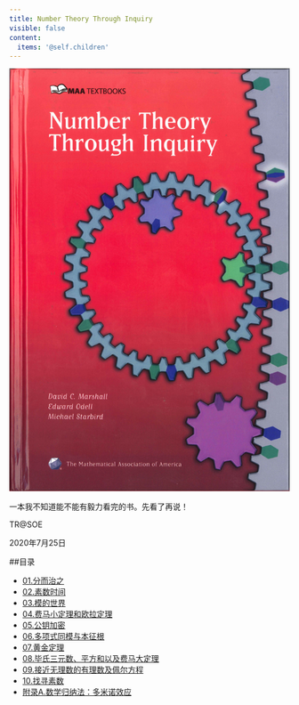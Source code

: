 ```yaml
---
title: Number Theory Through Inquiry
visible: false
content:
  items: '@self.children'
---
```


![](cover.jpg)

一本我不知道能不能有毅力看完的书。先看了再说！

TR@SOE

2020年7月25日

##目录

  * [01.分而治之](./divide)
  * [02.素数时间](./prime)
  * [03.模的世界](./modular)
  * [04.费马小定理和欧拉定理](./fermat)
  * [05.公钥加密](./public)
  * [06.多项式同模与本征根](./polynomial)
  * [07.黄金定理](./golden)
  * [08.毕氏三元数、平方和以及费马大定理](./pythagorean)
  * [09.接近无理数的有理数及佩尔方程](./rationals)
  * [10.找寻素数](./search)
  * [附录A.数学归纳法：多米诺效应](./mathematical)
  
  